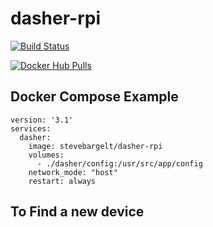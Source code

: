 # dasher-rpi

[![Build Status](https://travis-ci.org/stevebargelt/dasher-rpi.svg?branch=master)](https://travis-ci.org/stevebargelt/dasher-rpi)

[![Docker Hub Pulls](https://img.shields.io/docker/pulls/stevebargelt/dasher-rpi.svg)](https://hub.docker.com/r/stevebargelt/dasher-rpi/)

## Docker Compose Example

```
version: '3.1'
services:
  dasher:
    image: stevebargelt/dasher-rpi
    volumes:
      - ./dasher/config:/usr/src/app/config
    network_mode: "host"
    restart: always
```

## To Find a new device

## 

